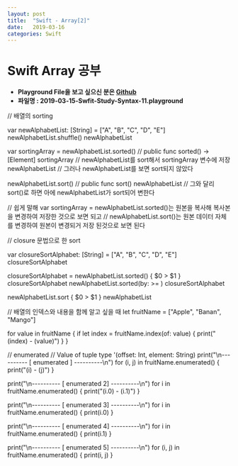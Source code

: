 ```yaml
---
layout: post
title:  "Swift - Array[2]"
date:   2019-03-16
categories: Swift
---
```


# Swift Array 공부

- **Playground File을 보고 싶으신 분은 [Github](https://github.com/VincentGeranium/Swift-Study)**
- **파일명 : 2019-03-15-Swfit-Study-Syntax-11.playground**

// 배열의 sorting

var newAlphabetList: [String] = ["A", "B", "C", "D", "E"]
newAlphabetList.shuffle()
newAlphabetList

var sortingArray = newAlphabetList.sorted() // public func sorted() -> [Element]
sortingArray // newAlphabetList를 sort해서 sortingArray 변수에 저장
newAlphabetList // 그러나 newAlphabetList를 보면 sort되지 않았다

newAlphabetList.sort() // public func sort()
newAlphabetList // 그와 달리 sort()로 하면 아에 newAlphabetList가 sort되어 변한다

// 쉽게 말해 var sortingArray = newAlphabetList.sorted()는 원본을 복사해 복사본을 변경하여 저장한 것으로 보면 되고
// newAlphabetList.sort()는 원본 데이터 자체를 변경하여 원본이 변경되거 저장 된것으로 보면 된다

// closure 문법으로 한 sort

var closureSortAlphabet: [String] = ["A", "B", "C", "D", "E"]
closureSortAlphabet

closureSortAlphabet = newAlphabetList.sorted() { $0 > $1 }
closureSortAlphabet
newAlphabetList.sorted(by: >= )
closureSortAlphabet

newAlphabetList.sort { $0 > $1 }
newAlphabetList

// 배열의 인덱스와 내용을 함께 알고 싶을 때
let fruitName = ["Apple", "Banan", "Mango"]

for value in fruitName {
    if let index = fruitName.index(of: value) {
        print("\(index) - \(value)")
    }
}

// enumerated // Value of tuple type '(offset: Int, element: String)
print("\n---------- [ enumerated ] ----------\n")
for (i, j) in fruitName.enumerated() {
    print("\(i) - \(j)")
}

print("\n---------- [ enumerated 2] ----------\n")
for i in fruitName.enumerated() {
    print("\(i.0) - \(i.1)")
}

print("\n---------- [ enumerated 3] ----------\n")
for i in fruitName.enumerated() {
    print(i.0)
}

print("\n---------- [ enumerated 4] ----------\n")
for i in fruitName.enumerated() {
    print(i.1)
}

print("\n---------- [ enumerated 5] ----------\n")
for (i, j) in fruitName.enumerated() {
    print(i, j)
}